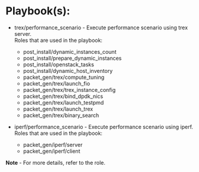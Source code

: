 # Playbook(s):

* trex/performance_scenario - Execute performance scenario using trex server.  
  Roles that are used in the playbook:  
  * post_install/dynamic_instances_count
  * post_install/prepare_dynamic_instances
  * post_install/openstack_tasks
  * post_install/dynamic_host_inventory
  * packet_gen/trex/compute_tuning
  * packet_gen/trex/launch_fio
  * packet_gen/trex/trex_instance_config
  * packet_gen/trex/bind_dpdk_nics
  * packet_gen/trex/launch_testpmd
  * packet_gen/trex/launch_trex
  * packet_gen/trex/binary_search

* iperf/performance_scenario - Execute performance scenario using iperf.
  Roles that are used in the playbook:
  * packet_gen/iperf/server
  * packet_gen/iperf/client

**Note** - For more details, refer to the role.
